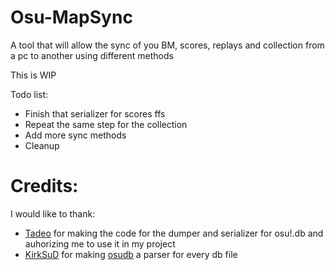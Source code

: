 # Osu-MapSync
A tool that will allow the sync of you BM, scores, replays and collection from a pc to another using different methods

This is WIP

Todo list:

- Finish that serializer for scores ffs
- Repeat the same step for the collection
- Add more sync methods
- Cleanup

# Credits:
I would like to thank:

- [Tadeo](https://github.com/tadeokondrak) for making the code for the dumper and serializer for osu!.db and auhorizing me to use it in my project
- [KirkSuD](https://github.com/KirkSuD) for making [osudb](https://github.com/KirkSuD/osudb) a parser for every db file
